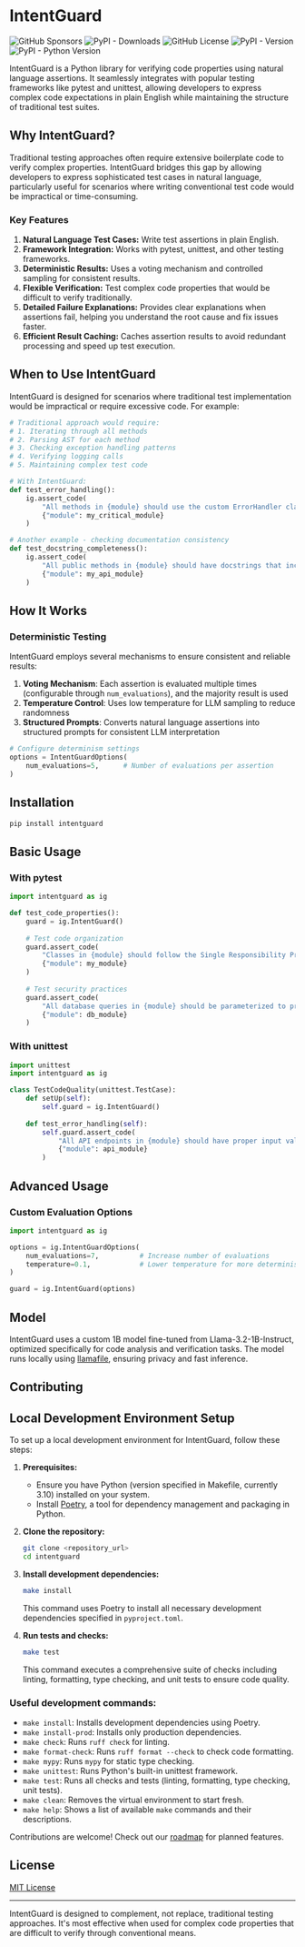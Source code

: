 # IntentGuard

![GitHub Sponsors](https://img.shields.io/github/sponsors/kdunee)
![PyPI - Downloads](https://static.pepy.tech/badge/intentguard)
![GitHub License](https://img.shields.io/github/license/kdunee/intentguard)
![PyPI - Version](https://img.shields.io/pypi/v/intentguard)
![PyPI - Python Version](https://img.shields.io/pypi/pyversions/intentguard)


IntentGuard is a Python library for verifying code properties using natural language assertions. It seamlessly integrates with popular testing frameworks like pytest and unittest, allowing developers to express complex code expectations in plain English while maintaining the structure of traditional test suites.

## Why IntentGuard?

Traditional testing approaches often require extensive boilerplate code to verify complex properties. IntentGuard bridges this gap by allowing developers to express sophisticated test cases in natural language, particularly useful for scenarios where writing conventional test code would be impractical or time-consuming.

### Key Features

1. **Natural Language Test Cases:** Write test assertions in plain English.
2. **Framework Integration:** Works with pytest, unittest, and other testing frameworks.
3. **Deterministic Results:** Uses a voting mechanism and controlled sampling for consistent results.
4. **Flexible Verification:** Test complex code properties that would be difficult to verify traditionally.
5. **Detailed Failure Explanations:** Provides clear explanations when assertions fail, helping you understand the root cause and fix issues faster.
6. **Efficient Result Caching:** Caches assertion results to avoid redundant processing and speed up test execution.

## When to Use IntentGuard

IntentGuard is designed for scenarios where traditional test implementation would be impractical or require excessive code. For example:

```python
# Traditional approach would require:
# 1. Iterating through all methods
# 2. Parsing AST for each method
# 3. Checking exception handling patterns
# 4. Verifying logging calls
# 5. Maintaining complex test code

# With IntentGuard:
def test_error_handling():
    ig.assert_code(
        "All methods in {module} should use the custom ErrorHandler class for exception management, and log errors before re-raising them",
        {"module": my_critical_module}
    )

# Another example - checking documentation consistency
def test_docstring_completeness():
    ig.assert_code(
        "All public methods in {module} should have docstrings that include Parameters, Returns, and Examples sections",
        {"module": my_api_module}
    )
```

## How It Works

### Deterministic Testing

IntentGuard employs several mechanisms to ensure consistent and reliable results:

1. **Voting Mechanism**: Each assertion is evaluated multiple times (configurable through `num_evaluations`), and the majority result is used
2. **Temperature Control**: Uses low temperature for LLM sampling to reduce randomness
3. **Structured Prompts**: Converts natural language assertions into structured prompts for consistent LLM interpretation

```python
# Configure determinism settings
options = IntentGuardOptions(
    num_evaluations=5,      # Number of evaluations per assertion
)
```

## Installation

```bash
pip install intentguard
```

## Basic Usage

### With pytest

```python
import intentguard as ig

def test_code_properties():
    guard = ig.IntentGuard()
    
    # Test code organization
    guard.assert_code(
        "Classes in {module} should follow the Single Responsibility Principle",
        {"module": my_module}
    )
    
    # Test security practices
    guard.assert_code(
        "All database queries in {module} should be parameterized to prevent SQL injection",
        {"module": db_module}
    )
```

### With unittest

```python
import unittest
import intentguard as ig

class TestCodeQuality(unittest.TestCase):
    def setUp(self):
        self.guard = ig.IntentGuard()
    
    def test_error_handling(self):
        self.guard.assert_code(
            "All API endpoints in {module} should have proper input validation",
            {"module": api_module}
        )
```

## Advanced Usage

### Custom Evaluation Options

```python
import intentguard as ig

options = ig.IntentGuardOptions(
    num_evaluations=7,          # Increase number of evaluations
    temperature=0.1,            # Lower temperature for more deterministic results
)

guard = ig.IntentGuard(options)
```

## Model

IntentGuard uses a custom 1B model fine-tuned from Llama-3.2-1B-Instruct, optimized specifically for code analysis and verification tasks. The model runs locally using [llamafile](https://github.com/Mozilla-Ocho/llamafile), ensuring privacy and fast inference.

## Contributing

## Local Development Environment Setup

To set up a local development environment for IntentGuard, follow these steps:

1. **Prerequisites:**
    - Ensure you have Python (version specified in Makefile, currently 3.10) installed on your system.
    - Install [Poetry](https://python-poetry.org/docs/#installation), a tool for dependency management and packaging in Python.

2. **Clone the repository:**
   ```bash
   git clone <repository_url>
   cd intentguard
   ```

3. **Install development dependencies:**
   ```bash
   make install
   ```
   This command uses Poetry to install all necessary development dependencies specified in `pyproject.toml`.

4. **Run tests and checks:**
   ```bash
   make test
   ```
   This command executes a comprehensive suite of checks including linting, formatting, type checking, and unit tests to ensure code quality.

### Useful development commands:

* `make install`: Installs development dependencies using Poetry.
* `make install-prod`: Installs only production dependencies.
* `make check`: Runs `ruff check` for linting.
* `make format-check`: Runs `ruff format --check` to check code formatting.
* `make mypy`: Runs `mypy` for static type checking.
* `make unittest`: Runs Python's built-in unittest framework.
* `make test`: Runs all checks and tests (linting, formatting, type checking, unit tests).
* `make clean`: Removes the virtual environment to start fresh.
* `make help`: Shows a list of available `make` commands and their descriptions.

Contributions are welcome! Check out our [roadmap](ROADMAP.md) for planned features.

## License

[MIT License](LICENSE)

---

IntentGuard is designed to complement, not replace, traditional testing approaches. It's most effective when used for complex code properties that are difficult to verify through conventional means.
